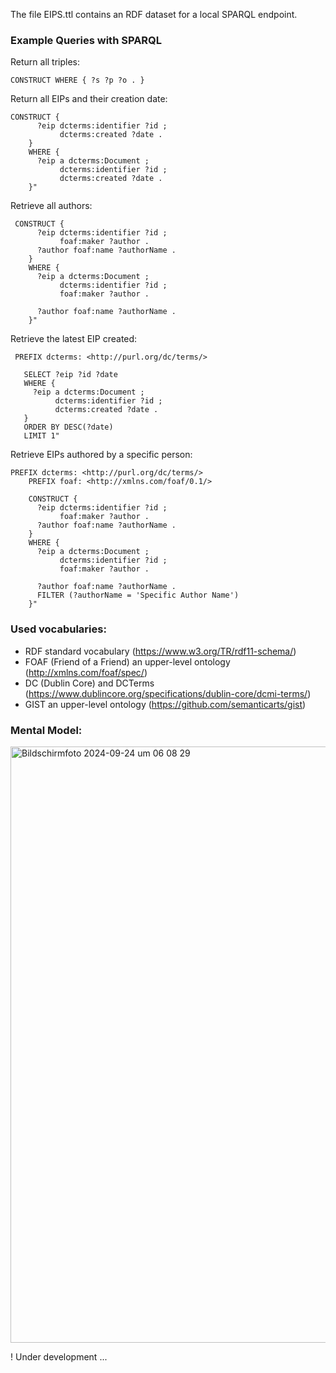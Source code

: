 The file EIPS.ttl contains an RDF dataset for a local SPARQL endpoint.

### Example Queries with SPARQL

Return all triples:
```sparql
CONSTRUCT WHERE { ?s ?p ?o . }
```
Return all EIPs and their creation date:

```sparql
CONSTRUCT {
      ?eip dcterms:identifier ?id ;
           dcterms:created ?date .
    }
    WHERE {
      ?eip a dcterms:Document ;
           dcterms:identifier ?id ;
           dcterms:created ?date .
    }"
```

Retrieve all authors:
```sparql
 CONSTRUCT {
      ?eip dcterms:identifier ?id ;
           foaf:maker ?author .
      ?author foaf:name ?authorName .
    }
    WHERE {
      ?eip a dcterms:Document ;
           dcterms:identifier ?id ;
           foaf:maker ?author .
           
      ?author foaf:name ?authorName .
    }"
```

Retrieve the latest EIP created:
 ```sparql
  PREFIX dcterms: <http://purl.org/dc/terms/>

    SELECT ?eip ?id ?date
    WHERE {
      ?eip a dcterms:Document ;
           dcterms:identifier ?id ;
           dcterms:created ?date .
    }
    ORDER BY DESC(?date)
    LIMIT 1"
```
Retrieve EIPs authored by a specific person:

```sparql
PREFIX dcterms: <http://purl.org/dc/terms/>
    PREFIX foaf: <http://xmlns.com/foaf/0.1/>

    CONSTRUCT {
      ?eip dcterms:identifier ?id ;
           foaf:maker ?author .
      ?author foaf:name ?authorName .
    }
    WHERE {
      ?eip a dcterms:Document ;
           dcterms:identifier ?id ;
           foaf:maker ?author .
           
      ?author foaf:name ?authorName .
      FILTER (?authorName = 'Specific Author Name')
    }"
```

### Used vocabularies:
- RDF standard vocabulary (https://www.w3.org/TR/rdf11-schema/)
- FOAF (Friend of a Friend) an upper-level ontology (http://xmlns.com/foaf/spec/)
- DC (Dublin Core) and DCTerms (https://www.dublincore.org/specifications/dublin-core/dcmi-terms/)
- GIST an upper-level ontology (https://github.com/semanticarts/gist)

### Mental Model:

<img width="954" alt="Bildschirmfoto 2024-09-24 um 06 08 29" src="https://github.com/user-attachments/assets/05a7fcda-fe3c-42ef-9989-e1992e2a81b6">

! Under development ...
